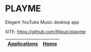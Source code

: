 # PLAYME
 
 Elegant YouTube Music desktop app
 
 SITE: https://github.com/filipuic/playme

 | [Applications](https://portable-linux-apps.github.io/apps.html) | [Home](https://portable-linux-apps.github.io)
 | --- | --- |
